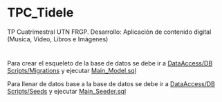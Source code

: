 # TPC_Tidele
TP Cuatrimestral UTN FRGP. Desarrollo: Aplicación de contenido digital (Musica, Video, Libros e Imágenes)
# 
Para crear el esqueleto de la base de datos se debe ir a [DataAccess/DB Scripts/Migrations](DataAccess/DB%20Scripts/Migrations) y ejecutar [Main_Model.sql](DataAccess/DB%20Scripts/Migrations/Main_Model.sql)

Para llenar de datos base a la base de datos se debe ir a [DataAccess/DB Scripts/Seeds](DataAccess/DB%20Scripts/Seeds) y ejecutar [Main_Seeder.sql](DataAccess/DB%20Scripts/Seeds/Main_Seeder.sql)
